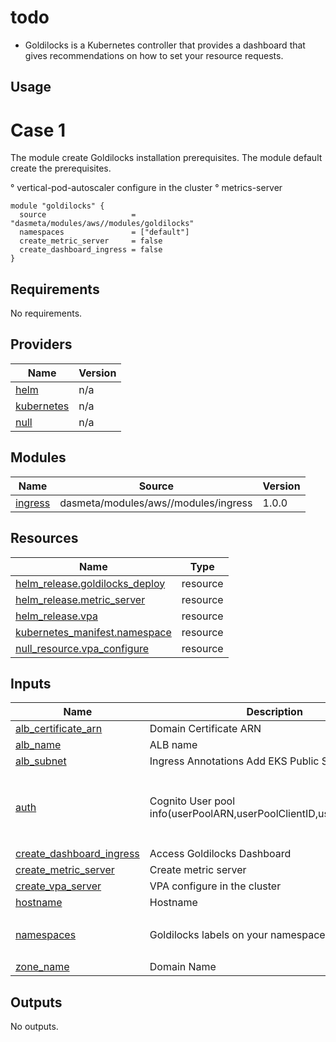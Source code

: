 # todo

- Goldilocks is a Kubernetes controller that provides a dashboard that gives recommendations on how to set your resource requests.

## Usage

# Case 1

The module create Goldilocks installation prerequisites. The module default create the prerequisites.

° vertical-pod-autoscaler configure in the cluster
° metrics-server

```
module "goldilocks" {
  source                   =  "dasmeta/modules/aws//modules/goldilocks"
  namespaces               = ["default"]
  create_metric_server     = false
  create_dashboard_ingress = false
}
```

<!-- BEGINNING OF PRE-COMMIT-TERRAFORM DOCS HOOK -->
## Requirements

No requirements.

## Providers

| Name | Version |
|------|---------|
| <a name="provider_helm"></a> [helm](#provider\_helm) | n/a |
| <a name="provider_kubernetes"></a> [kubernetes](#provider\_kubernetes) | n/a |
| <a name="provider_null"></a> [null](#provider\_null) | n/a |

## Modules

| Name | Source | Version |
|------|--------|---------|
| <a name="module_ingress"></a> [ingress](#module\_ingress) | dasmeta/modules/aws//modules/ingress | 1.0.0 |

## Resources

| Name | Type |
|------|------|
| [helm_release.goldilocks_deploy](https://registry.terraform.io/providers/hashicorp/helm/latest/docs/resources/release) | resource |
| [helm_release.metric_server](https://registry.terraform.io/providers/hashicorp/helm/latest/docs/resources/release) | resource |
| [helm_release.vpa](https://registry.terraform.io/providers/hashicorp/helm/latest/docs/resources/release) | resource |
| [kubernetes_manifest.namespace](https://registry.terraform.io/providers/hashicorp/kubernetes/latest/docs/resources/manifest) | resource |
| [null_resource.vpa_configure](https://registry.terraform.io/providers/hashicorp/null/latest/docs/resources/resource) | resource |

## Inputs

| Name | Description | Type | Default | Required |
|------|-------------|------|---------|:--------:|
| <a name="input_alb_certificate_arn"></a> [alb\_certificate\_arn](#input\_alb\_certificate\_arn) | Domain Certificate ARN | `string` | `""` | no |
| <a name="input_alb_name"></a> [alb\_name](#input\_alb\_name) | ALB name | `string` | `"goldilocks-dashboard"` | no |
| <a name="input_alb_subnet"></a> [alb\_subnet](#input\_alb\_subnet) | Ingress Annotations Add  EKS Public Subnet | `string` | `""` | no |
| <a name="input_auth"></a> [auth](#input\_auth) | Cognito User pool info(userPoolARN,userPoolClientID,userPoolDomain) | <pre>object({<br>    userPoolARN      = string,<br>    userPoolClientID = string,<br>    userPoolDomain   = string<br>  })</pre> | <pre>{<br>  "userPoolARN": "",<br>  "userPoolClientID": "",<br>  "userPoolDomain": ""<br>}</pre> | no |
| <a name="input_create_dashboard_ingress"></a> [create\_dashboard\_ingress](#input\_create\_dashboard\_ingress) | Access Goldilocks Dashboard | `bool` | `true` | no |
| <a name="input_create_metric_server"></a> [create\_metric\_server](#input\_create\_metric\_server) | Create metric server | `bool` | `true` | no |
| <a name="input_create_vpa_server"></a> [create\_vpa\_server](#input\_create\_vpa\_server) | VPA configure in the cluster | `bool` | `true` | no |
| <a name="input_hostname"></a> [hostname](#input\_hostname) | Hostname | `string` | `"goldilocks.example.com"` | no |
| <a name="input_namespaces"></a> [namespaces](#input\_namespaces) | Goldilocks labels on your namespaces | `set(string)` | <pre>[<br>  "default"<br>]</pre> | no |
| <a name="input_zone_name"></a> [zone\_name](#input\_zone\_name) | Domain Name | `string` | `null` | no |

## Outputs

No outputs.
<!-- END OF PRE-COMMIT-TERRAFORM DOCS HOOK -->
